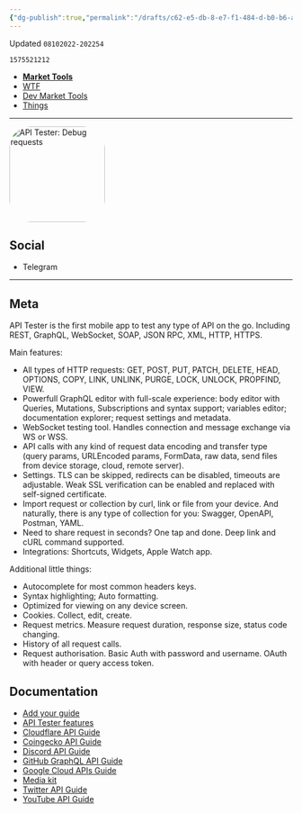 ```yaml
---
{"dg-publish":true,"permalink":"/drafts/c62-e5-db-8-e7-f1-484-d-b0-b6-a4-e2511-a6-cee-2/","dgHomeLink":true,"dgPassFrontmatter":false}
---
```


Updated `08102022-202254`

`1575521212`

- [**Market Tools**](https://tools.applemediaservices.com/app/1575521212)
- [WTF](https://davidblue.wtf/drafts/C62E5DB8-E7F1-484D-B0B6-A4E2511A6CEE.html)
- [Dev Market Tools](https://apps.apple.com/us/developer/freely-dating-llc/id1534409800)
- [Things](things:///show?id=G5GAHv7xAPvJDgjwL72UYA)

---

<a href="https://apps.apple.com/us/app/api-tester-debug-requests/id1575521212?itscg=30200&amp;itsct=apps_box_appicon" style="width: 170px; height: 170px; border-radius: 22%; overflow: hidden; display: inline-block; vertical-align: middle;"><img src="https://tools.applemediaservices.com/api/artwork/US/app/1575521212.png?locale=en-US" alt="API Tester: Debug requests" style="width: 170px; height: 170px; border-radius: 22%; overflow: hidden; display: inline-block; vertical-align: middle;"></a>

## Social

- Telegram

---

## Meta

API Tester is the first mobile app to test any type of API on the go. Including REST, GraphQL, WebSocket, SOAP, JSON RPC, XML, HTTP, HTTPS.

Main features:
- All types of HTTP requests: GET, POST, PUT, PATCH, DELETE, HEAD, OPTIONS, COPY, LINK, UNLINK, PURGE, LOCK, UNLOCK, PROPFIND, VIEW.
- Powerfull GraphQL editor with full-scale experience: body editor with Queries, Mutations, Subscriptions and syntax support; variables editor; documentation explorer; request settings and metadata.
- WebSocket testing tool. Handles connection and message exchange via WS or WSS.
- API calls with any kind of request data encoding and transfer type (query params, URLEncoded params, FormData, raw data, send files from device storage, cloud, remote server).
- Settings. TLS can be skipped, redirects can be disabled, timeouts are adjustable. Weak SSL verification can be enabled and replaced with self-signed certificate.
- Import request or collection by curl, link or file from your device. And naturally, there is any type of collection for you: Swagger, OpenAPI, Postman, YAML.
- Need to share request in seconds? One tap and done. Deep link and cURL command supported.
- Integrations: Shortcuts, Widgets, Apple Watch app.

Additional little things:
- Autocomplete for most common headers keys.
- Syntax highlighting; Auto formatting.
- Optimized for viewing on any device screen. 
- Cookies. Collect, edit, create.
- Request metrics. Measure request duration, response size, status code changing.
- History of all request calls.
- Request authorisation. Basic Auth with password and username. OAuth with header or query access token.

## Documentation

- [Add your guide](https://docs.apitester.org/guides/add-your-guide)
- [API Tester features](https://docs.apitester.org/api-tester-features)
- [Cloudflare API Guide](https://docs.apitester.org/guides/cloudflare-api-guide)
- [Coingecko API Guide](https://docs.apitester.org/guides/coingecko-api-guide)
- [Discord API Guide](https://docs.apitester.org/guides/discord-api-guide)
- [GitHub GraphQL API Guide](https://docs.apitester.org/guides/github-graphql-api-guide)
- [Google Cloud APIs Guide](https://docs.apitester.org/guides/google-cloud-apis-guide)
- [Media kit](https://docs.apitester.org/media-kit)
- [Twitter API Guide](https://docs.apitester.org/guides/twitter-api-guide)
- [YouTube API Guide](https://docs.apitester.org/guides/youtube-api-guide)